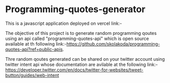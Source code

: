 # Programming-quotes-generator
This is a javascript application deployed on vercel link:-

The objective of this project is to generate random programming qoutes using an api called "programming-quotes-api" which is open source available at th following link:-https://github.com/skolakoda/programming-quotes-api?ref=public-apis.

Thre random qoutes generated can be shared on your twitter account using twitter intent api whose documentation are avilable at the following link:-https://developer.twitter.com/en/docs/twitter-for-websites/tweet-button/guides/web-intent
